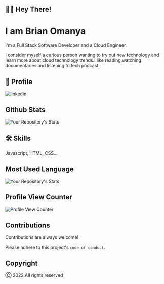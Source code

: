 
## 👋🙂 Hey There!
# I am Brian Omanya
I'm a Full Stack Software Developer and a Cloud Engineer.

I consider myself a curious person wanting to try out new technology and learn more about cloud technology trends.I like reading,watching documentaries and listening to tech podcast.


## 🔗 Profile
[![linkedin](https://img.shields.io/badge/linkedin-0A66C2?style=for-the-badge&logo=linkedin&logoColor=white)](https://www.linkedin.com/brian-omanya)


## Github Stats
![Your Repository's Stats](https://github-readme-stats.vercel.app/api?username=bomanya2&show_icons=true)
## 🛠 Skills
Javascript, HTML, CSS...


## Most Used Language
![Your Repository's Stats](https://github-readme-stats.vercel.app/api/top-langs/?username=bomanya2&theme=blue-green)
## Profile View Counter
![Profile View Counter](https://komarev.com/ghpvc/?username=bomanya2)
## Contributions

Contributions are always welcome!

Please adhere to this project's `code of conduct`.

## Copyright
Ⓒ 2022.All rights reserved
